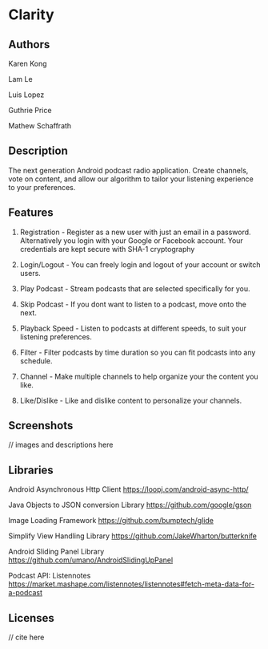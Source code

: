 # Clarity

## Authors

Karen Kong

Lam Le

Luis Lopez

Guthrie Price

Mathew Schaffrath


## Description
The next generation Android podcast radio application.
Create channels, vote on content, and allow our algorithm to tailor
your listening experience to your preferences.


## Features
1. Registration - Register as a new user with just an email in a password.
Alternatively you login with your Google or Facebook account.
Your credentials are kept secure with SHA-1 cryptography

2. Login/Logout - You can freely login and logout of your account or switch users.

3. Play Podcast - Stream podcasts that are selected specifically for you.

4. Skip Podcast - If you dont want to listen to a podcast, move onto the next.

5. Playback Speed - Listen to podcasts at different speeds, to suit your listening preferences.

6. Filter - Filter podcasts by time duration so you can fit podcasts into any schedule.

7. Channel - Make multiple channels to help organize your the content you like.

8. Like/Dislike - Like and dislike content to personalize your channels.


## Screenshots

// images and descriptions here


## Libraries

Android Asynchronous Http Client
https://loopj.com/android-async-http/

Java Objects to JSON conversion Library
https://github.com/google/gson

Image Loading Framework
https://github.com/bumptech/glide

Simplify View Handling Library
https://github.com/JakeWharton/butterknife

Android Sliding Panel Library
https://github.com/umano/AndroidSlidingUpPanel


Podcast API:
Listennotes
https://market.mashape.com/listennotes/listennotes#fetch-meta-data-for-a-podcast



## Licenses

// cite here
